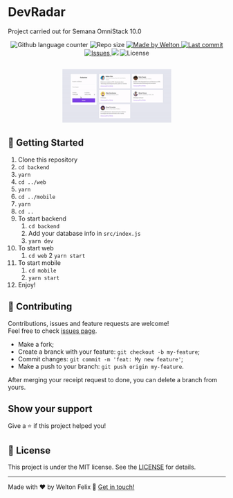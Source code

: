 <!--<h1 align="center">
  <a target="blank" href="https://bethehero-frontend.netlify.com/">
    <img alt="BeTheHero" title="Acesse o site" src="./logo.svg" width="50%" />
  </a>
</h1>-->

# DevRadar
Project carried out for Semana OmniStack 10.0


<p align="center">
  <img alt="Github language counter" src="https://img.shields.io/github/languages/count/weltonfelix/omnistack10?color=%2304D361">

  <img alt="Repo size" src="https://img.shields.io/github/repo-size/weltonfelix/omnistack10">
	
  <a href="https://www.github.com/weltonfelix">
    <img alt="Made by Welton" src="https://img.shields.io/badge/Made%20by-Welton-%2304D361">
  </a>

  <a href="https://github.com/welton/omnistack10/commits/master">
    <img alt="Last commit" src="https://img.shields.io/github/last-commit/weltonfelix/omnistack10">
  </a>

  <a href="https://github.com/weltonfelix/omnistack10/issues">
    <img alt="Issues" src="https://img.shields.io/github/issues/weltonfelix/omnistack10">
  </a>
<a aria-label="Completo">
    <img src="https://img.shields.io/badge/OmniStack-done-green?logo=data:image/png;base64,iVBORw0KGgoAAAANSUhEUgAAABAAAAAQCAMAAAAoLQ9TAAAALVBMVEVHcExxWsF0XMJzXMJxWcFsUsD///9jRrzY0u6Xh9Gsn9n39fyMecy0qd2bjNJWBT0WAAAABHRSTlMA2Do606wF2QAAAGlJREFUGJVdj1cWwCAIBLEsRU3uf9xobDH8+GZwUYi8i6ucJwrxKE+7D0G9Q4vlYqtmCSjndr4CgCgzlyFgfKfKCVO0LrPKjmiqMxGXkJwNnXskqWG+1oSM+BSwD8f29YLNjvx/OQrn+g99oQSoNmt3PgAAAABJRU5ErkJggg=="></img>
  </a>
  <img alt="License" src="https://img.shields.io/badge/license-MIT-brightgreen">
</p>


<h2 align='center'>
      <img title="Web"  alt="web" src="./gif-web.gif" width="50%">
</h2>      
<!--
<h2 align='center'>
      <img title="Mobile" alt="mobile" src="./gif-mobile.gif" width="25%">
	<br>
	<img title="Runs with expo" alt="Runs with expo" src="https://img.shields.io/badge/Runs%20with%20Expo-000.svg?style=flat-square&logo=EXPO&labelColor=f3f3f3&logoColor=000">
</h2>
-->

## :notebook: Getting Started
1. Clone this repository
2. `cd backend`
3. `yarn`
4. `cd ../web`
5. `yarn`
6. `cd ../mobile`
7. `yarn`
8. `cd ..`
9. To start backend
   1. `cd backend`
   2. Add your database info in `src/index.js `
   3. `yarn dev`
10. To start web
    1. `cd web`
    2 `yarn start`
11. To start mobile
    1. `cd mobile`
    2. `yarn start`
12. Enjoy!

## 🤝 Contributing

Contributions, issues and feature requests are welcome!<br />Feel free to check [issues page](https://github.com/weltonfelix/omnistack10/issues).
- Make a fork;
- Create a branck with your feature: `git checkout -b my-feature`;
- Commit changes: `git commit -m 'feat: My new feature'`;
- Make a push to your branch: `git push origin my-feature`.

After merging your receipt request to done, you can delete a branch from yours.

## Show your support

Give a ⭐️ if this project helped you!

## :memo: License

This project is under the MIT license. See the [LICENSE](LICENSE.md) for details.

---

Made with ♥ by Welton Felix :wave: [Get in touch!](mailto:contato.weltonf@gmail.com)
